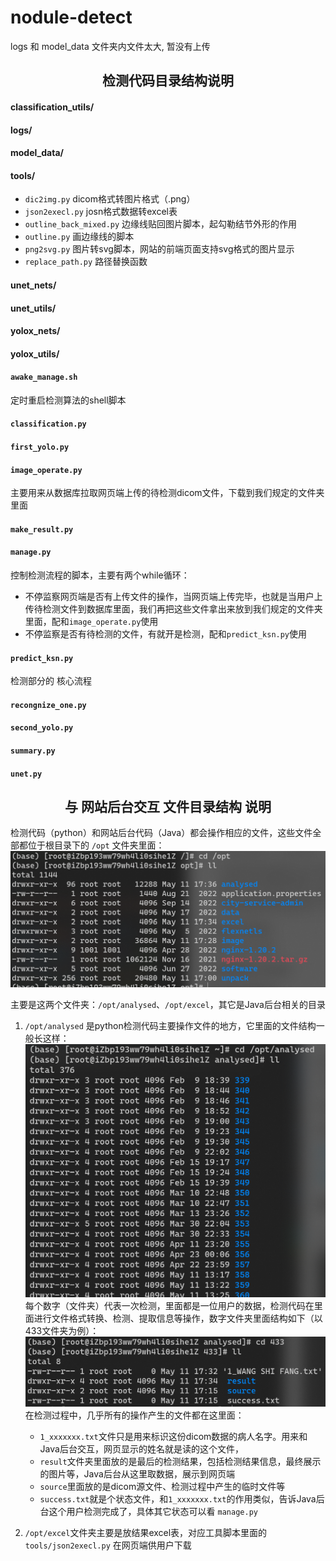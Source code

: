 # nodule-detect

logs 和 model_data 文件夹内文件太大, 暂没有上传

## <center> 检测代码目录结构说明

#### classification_utils/

#### logs/

#### model_data/

#### tools/

- `dic2img.py`
   dicom格式转图片格式（.png）
- `json2execl.py`
   josn格式数据转excel表
- `outline_back_mixed.py`
   边缘线贴回图片脚本，起勾勒结节外形的作用
- `outline.py`
   画边缘线的脚本
- `png2svg.py`
   图片转svg脚本，网站的前端页面支持svg格式的图片显示
- `replace_path.py`
   路径替换函数

#### unet_nets/

#### unet_utils/

#### yolox_nets/

#### yolox_utils/

#### `awake_manage.sh`

定时重启检测算法的shell脚本

#### `classification.py`

#### `first_yolo.py`

#### `image_operate.py`

主要用来从数据库拉取网页端上传的待检测dicom文件，下载到我们规定的文件夹里面

#### `make_result.py`

#### `manage.py`

控制检测流程的脚本，主要有两个while循环：

- 不停监察网页端是否有上传文件的操作，当网页端上传完毕，也就是当用户上传待检测文件到数据库里面，我们再把这些文件拿出来放到我们规定的文件夹里面，配和`image_operate.py`使用
- 不停监察是否有待检测的文件，有就开是检测，配和`predict_ksn.py`使用

#### `predict_ksn.py`

检测部分的 核心流程

#### `recongnize_one.py`

#### `second_yolo.py`

#### `summary.py`

#### `unet.py`

## <center> 与 网站后台交互 文件目录结构 说明

检测代码（python）和网站后台代码（Java）都会操作相应的文件，这些文件全部都位于根目录下的 `/opt` 文件夹里面：
![opt](/readmefile/opt目录.png)

主要是这两个文件夹：`/opt/analysed`、`/opt/excel`，其它是Java后台相关的目录

1. `/opt/analysed` 是python检测代码主要操作文件的地方，它里面的文件结构一般长这样：
![analysed](/readmefile/analysed.png)
每个数字（文件夹）代表一次检测，里面都是一位用户的数据，检测代码在里面进行文件格式转换、检测、提取信息等操作，数字文件夹里面结构如下（以433文件夹为例）：
![433](/readmefile/433.png)
在检测过程中，几乎所有的操作产生的文件都在这里面：

   - `1_xxxxxxx.txt`文件只是用来标识这份dicom数据的病人名字。用来和Java后台交互，网页显示的姓名就是读的这个文件，
   - `result`文件夹里面放的是最后的检测结果，包括检测结果信息，最终展示的图片等，Java后台从这里取数据，展示到网页端
   - `source`里面放的是dicom源文件、检测过程中产生的临时文件等
   - `success.txt`就是个状态文件，和`1_xxxxxxx.txt`的作用类似，告诉Java后台这个用户检测完成了，具体其它状态可以看 `manage.py`
2. `/opt/excel`文件夹主要是放结果excel表，对应工具脚本里面的 `tools/json2execl.py` 在网页端供用户下载
